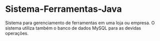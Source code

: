 # Sistema-Ferramentas-Java
Sistema para gerenciamento de ferramentas em uma loja ou empresa.
O sistema utiliza também o banco de dados MySQL para as devidas operações.


